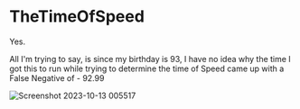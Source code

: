 # TheTimeOfSpeed
Yes.

All I'm trying to say, is since my birthday is 93, I have no idea why the time I got this to run while trying to determine the time of Speed came up with a False Negative of - 92.99

![Screenshot 2023-10-13 005517](https://github.com/777388/TheTimeOfSpeed/assets/96343159/8e68f8a7-0881-482c-8e6c-8df56814da33)
